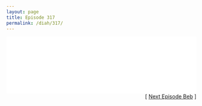 ```yaml
---
layout: page
title: Episode 317
permalink: /diah/317/
---
```


<iframe allowfullscreen="true" frameborder="0" style="width:100%;" marginheight="0" marginwidth="0" mozallowfullscreen="true" scrolling="NO" src="//gdriveplayer.us/embed2.php?link=q7McybqHQbe7Rkn6h%252Fp14gZ89wd6HgHSnidXp8PQcHaQqjiZOW4qsX8gx%252BqMhw1N0BeqB0Ft3K%252BYQOzNk%252Fsgo99DHMQo%252FQ%252B40puiRduhnIV4pfyN2xdRXqHeKDdM6KrYPqCxf%252BPIlXzjFxk8dQyoN1NjTxWFYqLp1j0xoSJGc%252B1oorRioKngv3n6dX7VFVl5vdSQ2fkx8QoQmMskNCyp0W&amp;no_adult=yes" webkitallowfullscreen="true"></iframe>

<div align="right">[ <a href="/diah/318/">Next Episode Beb</a> ]</div>

